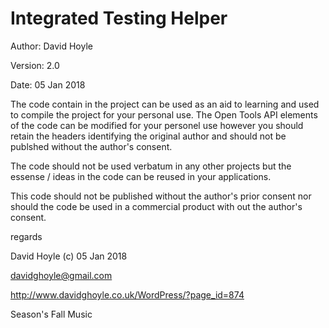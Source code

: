 # Integrated Testing Helper

Author:  David Hoyle

Version: 2.0

Date:    05 Jan 2018



The code contain in the project can be used as an aid to learning and used
to compile the project for your personal use. The Open Tools API elements of
the code can be modified for your personel use however you should retain the
headers identifying the original author and should not be publshed without
the author's consent.

The code should not be used verbatum in any other projects but the essense / ideas
in the code can be reused in your applications.

This code should not be published without the author's prior consent nor should
the code be used in a commercial product with out the author's consent.



regards

David Hoyle (c) 05 Jan 2018

davidghoyle@gmail.com

http://www.davidghoyle.co.uk/WordPress/?page_id=874

Season's Fall Music
